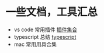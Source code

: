 # 一些文档，工具汇总

- vs code 常用插件
  [插件集合](https://github.com/hanyanjun/document/blob/master/vscode-plugin.md)
- typescript 总结
  [typescript](https://github.com/hanyanjun/document/blob/master/typescript.md)
- mac 常用用具合集
